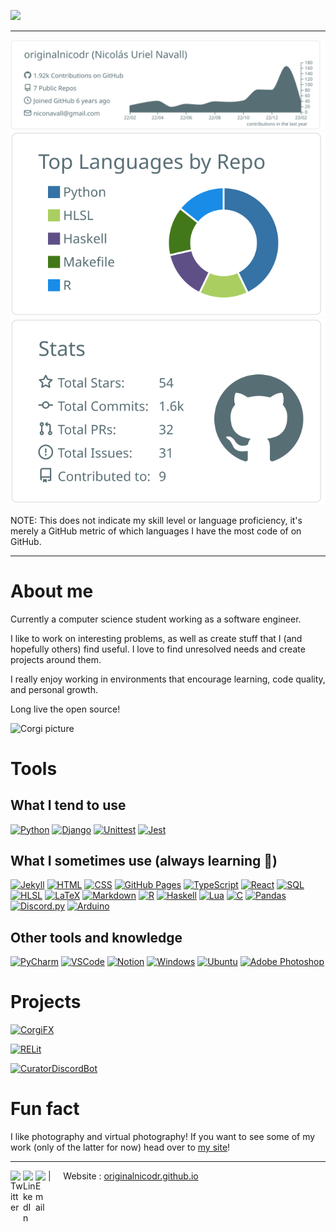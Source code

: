 ![](https://raw.githubusercontent.com/originalnicodr/originalnicodr/main/banner.gif?token=GHSAT0AAAAAABZY5FWU2OPB5H3ZUN47SPT4Y7HZ36Q)

<!-- Banner made with 𝚃𝚢𝚙𝚎𝙸𝚝, 𝚅𝚞𝚎 𝙿𝚊𝚛𝚝𝚒𝚌𝚕𝚎𝙹𝚜 𝚊𝚗𝚍 𝚅𝚞𝚎: https://codesandbox.io/s/readme-intro-gif-forked-truvzj -->

<hr>

<p  align="center">
  <img src="https://raw.githubusercontent.com/originalnicodr/originalnicodr/main/profile-summary-card-output/default/0-profile-details.svg?token=GHSAT0AAAAAABZY5FWUHZCH475KFQAAU2KGY7HVNBQ" alt="github stats"></br>
  <img src="https://raw.githubusercontent.com/originalnicodr/originalnicodr/main/profile-summary-card-output/default/1-repos-per-language.svg?token=GHSAT0AAAAAABZY5FWUDYZHAYGQOX7UT6OCY7HVNXA">
  <img src="https://raw.githubusercontent.com/originalnicodr/originalnicodr/main/profile-summary-card-output/default/3-stats.svg?token=GHSAT0AAAAAABZY5FWULAE3T634OFLU2JI4Y7HVN7Q"></br></p>

NOTE: This does not indicate my skill level or language proficiency, it's merely a GitHub metric of which languages I have the most code of on GitHub.

<hr>

# About me
Currently a computer science student working as a software engineer.

I like to work on interesting problems, as well as create stuff that I (and hopefully others) find useful. I love to find unresolved needs and create projects around them.

I really enjoy working in environments that encourage learning, code quality, and personal growth.

Long live the open source!

![Corgi picture]()

# Tools

## What I tend to use

<a href="#"><img alt="Python" src="https://img.shields.io/badge/Python-14354C.svg?logo=python&logoColor=white"></a>
<a href="#"><img alt="Django" src="https://img.shields.io/badge/django-%23092E20.svg?logo=django&logoColor=white"></a>
<a href="#"><img alt="Unittest" src="https://img.shields.io/badge/-unittest-yellowgreen?logo=python&logoColor=white"></a>
<a href="#"><img alt="Jest" src="https://img.shields.io/badge/-jest-%23C21325?logo=jest&logoColor=white"></a>


## What I sometimes use (always learning 🌱)

<a href="#"><img alt="Jekyll" src="https://img.shields.io/badge/Jekyll-%23CF4647.svg?logo=jekyll&logoColor=white"></a>
<a href="#"><img alt="HTML" src="https://img.shields.io/badge/HTML-E34F26.svg?logo=html5&logoColor=white"></a>
<a href="#"><img alt="CSS" src="https://img.shields.io/badge/CSS-1572B6.svg?logo=css3&logoColor=white"></a>
<a href="#"><img alt="GitHub Pages" src="https://img.shields.io/badge/GitHub%20Pages-327FC7.svg?logo=github&logoColor=white"></a>
<a href="#"><img alt="TypeScript" src="https://img.shields.io/badge/TypeScript-007ACC.svg?logo=typescript&logoColor=white"></a>
<a href="#"><img alt="React" src="https://img.shields.io/badge/React-%2320232a.svg?logo=react&logoColor=%2361DAFB"></a>
<a href="#"><img alt="SQL" src="https://custom-icon-badges.demolab.com/badge/SQL-025E8C.svg?logo=database&logoColor=white"></a>
<a href="#"><img alt="HLSL" src="https://img.shields.io/badge/HLSL-%23CF4647.svg?logo=hlsl&logoColor=white"></a>
<a href="#"><img alt="LaTeX" src="https://img.shields.io/badge/LaTeX-008080.svg?logo=LaTeX&logoColor=white"></a>
<a href="#"><img alt="Markdown" src="https://img.shields.io/badge/Markdown-000000.svg?logo=markdown&logoColor=white"></a>
<a href="#"><img alt="R" src="https://img.shields.io/badge/R-276DC3.svg?logo=r&logoColor=white"></a>
<a href="#"><img alt="Haskell" src="https://img.shields.io/badge/Haskell-5e5086?logo=haskell&logoColor=white"></a>
<a href="#"><img alt="Lua" src="https://img.shields.io/badge/lua-%232C2D72.svg?logo=lua&logoColor=white"></a>
<a href="#"><img alt="C" src="https://custom-icon-badges.demolab.com/badge/C-03599C.svg?logo=c-in-hexagon&logoColor=white"></a>
<a href="#"><img alt="Pandas" src="https://img.shields.io/badge/Pandas-150458.svg?logo=pandas&logoColor=white"></a>
<a href="#"><img alt="Discord.py" src="https://custom-icon-badges.demolab.com/badge/Discord.py-0d1620.svg?logo=dpy"></a>
<a href="#"><img alt="Arduino" src="https://img.shields.io/badge/-Arduino-00979D?logo=Arduino&logoColor=white"></a>

## Other tools and knowledge

<a href="#"><img alt="PyCharm" src="https://img.shields.io/badge/pycharm-143?logo=pycharm&logoColor=black&color=black&labelColor=green"></a>
<a href="#"><img alt="VSCode" src="https://img.shields.io/badge/Visual%20Studio%20Code-0078d7.svg?logo=visual-studio-code&logoColor=white"></a>
<a href="#"><img alt="Notion" src="https://img.shields.io/badge/Notion-010101.svg?logo=notion&logoColor=white"></a>
<a href="#"><img alt="Windows" src="https://img.shields.io/badge/Windows-0078D6?logo=windows&logoColor=white"></a>
<a href="#"><img alt="Ubuntu" src="https://img.shields.io/badge/Ubuntu-E95420?logo=ubuntu&logoColor=white"></a>
<a href="#"><img alt="Adobe Photoshop" src="https://img.shields.io/badge/Photoshop-%2331A8FF.svg?logo=adobe%20photoshop&logoColor=white"></a>

# Projects

[![CorgiFX](https://github-readme-stats.vercel.app/api/pin/?username=originalnicodr&repo=CorgiFX)](https://github.com/originalnicodr/CorgiFX)

[![RELit](https://github-readme-stats.vercel.app/api/pin/?username=originalnicodr&repo=RELit)](https://github.com/originalnicodr/RELit)

[![CuratorDiscordBot](https://github-readme-stats.vercel.app/api/pin/?username=originalnicodr&repo=CuratorDiscordBot)](https://github.com/originalnicodr/CuratorDiscordBot)


<!--
**originalnicodr/originalnicodr** is a ✨ _special_ ✨ repository because its `README.md` (this file) appears on your GitHub profile.

Here are some ideas to get you started:

- 🔭 I’m currently working on ...
- 🌱 I’m currently learning ...
- 👯 I’m looking to collaborate on ...
- 🤔 I’m looking for help with ...
- 💬 Ask me about ...
- 📫 How to reach me: ...
- 😄 Pronouns: ...
- ⚡ Fun fact: ...
-->

# Fun fact

I like photography and virtual photography! If you want to see some of my work (only of the latter for now) head over to [my site](https://originalnicodr.github.io/virtual-photography/)!


--- 
<a href="https://twitter.com/originalnicodr">
  <img align="left" alt="Twitter" width="20px" src="https://simpleicons.now.sh/twitter/4e8ade" />
</a>

<a href="https://www.linkedin.com/in/nicol%C3%A1s-uriel-navall-b38022174/">
  <img align="left" alt="LinkedIn" width="20px" src="https://simpleicons.now.sh/linkedin/4e8ade" />
</a>

<a href="mailto:niconavall@gmail.com">
  <img align="left" alt="Email" width="20px" src="https://simpleicons.now.sh/gmail/4e8ade" />
</a>

| &nbsp;&nbsp;&nbsp; Website : [originalnicodr.github.io](https://originalnicodr.github.io)